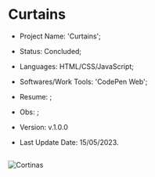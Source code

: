 # Curtains

- Project Name: 'Curtains';
- Status: Concluded;
- Languages: HTML/CSS/JavaScript;
- Softwares/Work Tools: 'CodePen Web';
- Resume: ;
- Obs: ;
- Version: v.1.0.0

- Last Update Date: 15/05/2023.

##
![Cortinas](https://github.com/Rafa-KozAnd/CSharp_Projects/assets/70545003/8995e586-bf11-4105-a967-cef5e31fc4ba)
